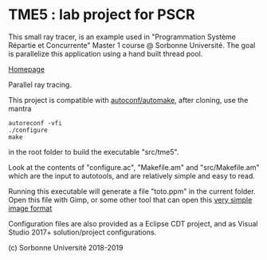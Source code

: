 # TME5 : lab project for PSCR

This small ray tracer, is an example used in "Programmation Système Répartie et Concurrente" Master 1 course @ Sorbonne Université.
The goal is parallelize this application using a hand built thread pool.

[Homepage](https://pages.lip6.fr/Yann.Thierry-Mieg/PR)

Parallel ray tracing.

This project is compatible with [autoconf/automake](https://www.lrde.epita.fr/~adl/autotools.html), after cloning, use the mantra 
```
autoreconf -vfi
./configure 
make
```
in the root folder to build the executable "src/tme5".

Look at the contents of "configure.ac", "Makefile.am" and "src/Makefile.am" which are the input to autotools, and are relatively simple and easy to read.

Running this executable will generate a file "toto.ppm" in the current folder. Open this file with Gimp, or some other tool that can open this [very simple image format](https://en.wikipedia.org/wiki/Netpbm_format)

Configuration files are also provided as a Eclipse CDT project, and as Visual Studio 2017+ solution/project configurations.

(c) Sorbonne Université 2018-2019
